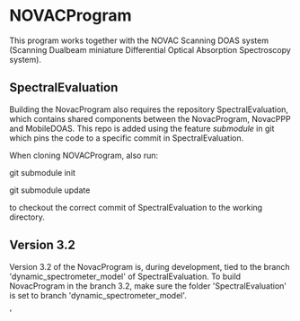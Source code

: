 # NOVACProgram
This program works together with the NOVAC Scanning DOAS system (Scanning Dualbeam miniature Differential Optical Absorption Spectroscopy system).


## SpectralEvaluation
Building the NovacProgram also requires the repository SpectralEvaluation, which contains shared components between the NovacProgram, NovacPPP and MobileDOAS. This repo is added using the feature _submodule_ in git which pins the code to a specific commit in SpectralEvaluation.

When cloning NOVACProgram, also run:

git submodule init

git submodule update

to checkout the correct commit of SpectralEvaluation to the working directory.

## Version 3.2
Version 3.2 of the NovacProgram is, during development, tied to the branch 'dynamic_spectrometer_model' of SpectralEvaluation.
To build NovacProgram in the branch 3.2, make sure the folder 'SpectralEvaluation' is set to branch 'dynamic_spectrometer_model'.

'